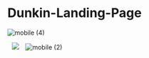 # Dunkin-Landing-Page

![mobile (4)](https://github.com/Pranali9922/Dunkin-Landing-Page/assets/109171261/bc26180b-22c6-45b7-b1c6-5ef10c40535a)

 <img src="![mobile (2)](https://github.com/Pranali9922/Dunkin-Landing-Page/assets/109171261/0cfa46e2-d268-437f-8ae5-da49d449cd22)
" hspace="10">
![mobile (2)](https://github.com/Pranali9922/Dunkin-Landing-Page/assets/109171261/4752b7f2-280a-454d-8b16-a2fe78cf47e2)

